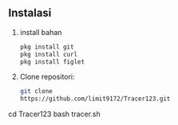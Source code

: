 
## Instalasi

1. install bahan
   ```bash
   pkg install git
   pkg install curl
   pkg install figlet


2. Clone repositori:
   ```bash
   git clone
   https://github.com/limit9172/Tracer123.git
cd Tracer123
bash tracer.sh











